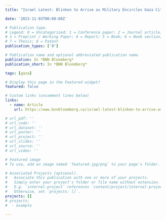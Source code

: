 ```yaml
---
title: "Israel Latest: Blinken to Arrive as Military Encircles Gaza City"

date: '2023-11-03T00:00:00Z'

# Publication type.
# Legend: 0 = Uncategorized; 1 = Conference paper; 2 = Journal article;
# 3 = Preprint / Working Paper; 4 = Report; 5 = Book; 6 = Book section;
# 7 = Thesis; 8 = Patent
publication_types: ['0']

# Publication name and optional abbreviated publication name.
publication: In *BNN Bloomberg*
publication_short: In *BNN Bloomberg*

tags: [gaza]

# Display this page in the Featured widget?
featured: false

# Custom links (uncomment lines below)
links:
  - name: Article
    url: https://www.bnnbloomberg.ca/israel-latest-blinken-to-arrive-as-military-encircles-gaza-city-1.1993469

# url_pdf: ''
# url_code: ''
# url_dataset: ''
# url_poster: ''
# url_project: ''
# url_slides: ''
# url_source: ''
# url_video: ''

# Featured image
# To use, add an image named `featured.jpg/png` to your page's folder.

# Associated Projects (optional).
#   Associate this publication with one or more of your projects.
#   Simply enter your project's folder or file name without extension.
#   E.g. `internal-project` references `content/project/internal-project/index.md`.
#   Otherwise, set `projects: []`.
projects: []
# projects:
#  - example

---
```


